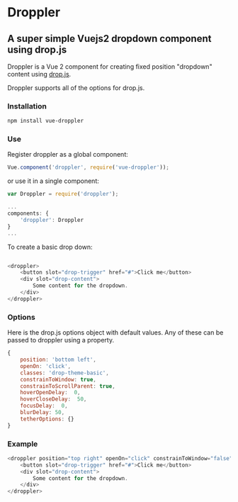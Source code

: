 # Droppler
## A super simple Vuejs2 dropdown component using drop.js

Droppler is a Vue 2 component for creating fixed position "dropdown" content using [drop.js](https://github.com/HubSpot/drop).

Droppler supports all of the options for drop.js.

### Installation

```bash
npm install vue-droppler
```

### Use

Register droppler as a global component:
```javascript
Vue.component('droppler', require('vue-droppler'));
```

or use it in a single component:

```javascript
var Droppler = require('droppler');

...
components: {
    'droppler': Droppler
}
...
```

To create a basic drop down:

```javascript

<droppler>
    <button slot="drop-trigger" href="#">Click me</button>
    <div slot="drop-content">
        Some content for the dropdown.
    </div>
</droppler>
```

### Options
Here is the drop.js options object with default values. Any of these can be passed to droppler using a property.

```javascript
{
    position: 'bottom left',
    openOn: 'click',
    classes: 'drop-theme-basic',
    constrainToWindow: true,
    constrainToScrollParent: true,
    hoverOpenDelay:  0,
    hoverCloseDelay:  50,
    focusDelay:  0,
    blurDelay: 50,
    tetherOptions: {}
}
```

### Example

```javascript
<droppler position="top right" openOn="click" constrainToWindow="false">
    <button slot="drop-trigger" href="#">Click me</button>
    <div slot="drop-content">
        Some content for the dropdown.
    </div>
</droppler>
```

